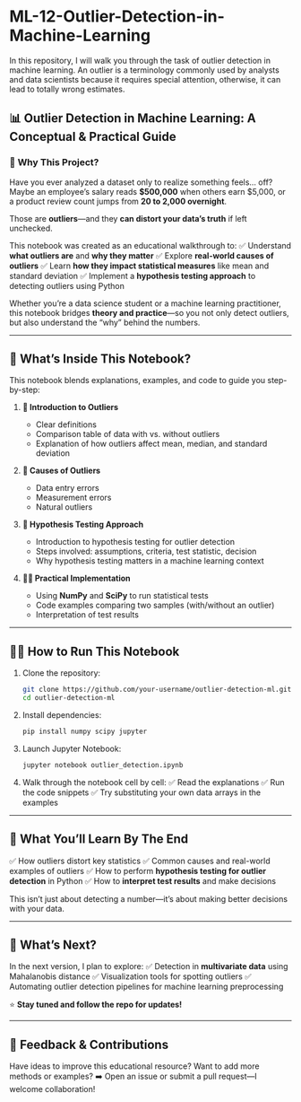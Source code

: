# ML-12-Outlier-Detection-in-Machine-Learning
In this repository, I will walk you through the task of outlier detection in machine learning. An outlier is a terminology commonly used by analysts and data scientists because it requires special attention, otherwise, it can lead to totally wrong estimates.

## 📊 Outlier Detection in Machine Learning: A Conceptual & Practical Guide

### 🚀 **Why This Project?**

Have you ever analyzed a dataset only to realize something feels… off? Maybe an employee’s salary reads **\$500,000** when others earn \$5,000, or a product review count jumps from **20 to 2,000 overnight**.

Those are **outliers**—and they **can distort your data’s truth** if left unchecked.

This notebook was created as an educational walkthrough to:
✅ Understand **what outliers are** and **why they matter**
✅ Explore **real-world causes of outliers**
✅ Learn **how they impact statistical measures** like mean and standard deviation
✅ Implement a **hypothesis testing approach** to detecting outliers using Python

Whether you’re a data science student or a machine learning practitioner, this notebook bridges **theory and practice**—so you not only detect outliers, but also understand the “why” behind the numbers.

---

## 📝 **What’s Inside This Notebook?**

This notebook blends explanations, examples, and code to guide you step-by-step:

1. **📖 Introduction to Outliers**

   * Clear definitions
   * Comparison table of data with vs. without outliers
   * Explanation of how outliers affect mean, median, and standard deviation

2. **🤔 Causes of Outliers**

   * Data entry errors
   * Measurement errors
   * Natural outliers

3. **🧠 Hypothesis Testing Approach**

   * Introduction to hypothesis testing for outlier detection
   * Steps involved: assumptions, criteria, test statistic, decision
   * Why hypothesis testing matters in a machine learning context

4. **👨‍💻 Practical Implementation**

   * Using **NumPy** and **SciPy** to run statistical tests
   * Code examples comparing two samples (with/without an outlier)
   * Interpretation of test results

---

## 🚶‍♂️ **How to Run This Notebook**

1. Clone the repository:

   ```bash
   git clone https://github.com/your-username/outlier-detection-ml.git
   cd outlier-detection-ml
   ```

2. Install dependencies:

   ```bash
   pip install numpy scipy jupyter
   ```

3. Launch Jupyter Notebook:

   ```bash
   jupyter notebook outlier_detection.ipynb
   ```

4. Walk through the notebook cell by cell:
   ✅ Read the explanations
   ✅ Run the code snippets
   ✅ Try substituting your own data arrays in the examples

---

## 🎯 **What You’ll Learn By The End**

✅ How outliers distort key statistics
✅ Common causes and real-world examples of outliers
✅ How to perform **hypothesis testing for outlier detection** in Python
✅ How to **interpret test results** and make decisions

This isn’t just about detecting a number—it’s about making better decisions with your data.

---

## 🔮 **What’s Next?**

In the next version, I plan to explore:
✅ Detection in **multivariate data** using Mahalanobis distance
✅ Visualization tools for spotting outliers
✅ Automating outlier detection pipelines for machine learning preprocessing

⭐ **Stay tuned and follow the repo for updates!**

---

## 💬 **Feedback & Contributions**

Have ideas to improve this educational resource? Want to add more methods or examples?
➡️ Open an issue or submit a pull request—I welcome collaboration!
